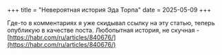 +++
title = "Невероятная история Эда Торпа"
date = 2025-05-09
+++

Где-то в комментариях я уже скидывал ссылку на эту статью, теперь опубликую в качестве поста. Любопытная история, не скучная - [https://habr.com/ru/articles/840676/](https://habr.com/ru/articles/840676/)